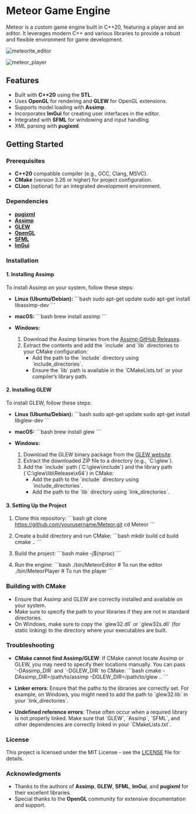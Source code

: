 
# Meteor Game Engine

Meteor is a custom game engine built in C++20, featuring a player and an editor. It leverages modern C++ and various libraries to provide a robust and flexible environment for game development.

![meteorite_editor](https://i.ibb.co/7gw1xLP/Screenshot-2024-10-06-134159.png)

![meteor_player](https://i.ibb.co/JnkVbsq/Screenshot-2024-10-06-133554.png)

## Features

- Built with **C++20** using the **STL**.
- Uses **OpenGL** for rendering and **GLEW** for OpenGL extensions.
- Supports model loading with **Assimp**.
- Incorporates **ImGui** for creating user interfaces in the editor.
- Integrated with **SFML** for windowing and input handling.
- XML parsing with **pugixml**.

## Getting Started

### Prerequisites

- **C++20** compatible compiler (e.g., GCC, Clang, MSVC).
- **CMake** (version 3.26 or higher) for project configuration.
- **CLion** (optional) for an integrated development environment.

### Dependencies

- [**pugixml**](https://pugixml.org/)
- [**Assimp**](https://github.com/assimp/assimp)
- [**GLEW**](http://glew.sourceforge.net/)
- [**OpenGL**](https://www.opengl.org/)
- [**SFML**](https://www.sfml-dev.org/)
- [**ImGui**](https://github.com/ocornut/imgui)

### Installation

#### 1. Installing Assimp

To install Assimp on your system, follow these steps:

- **Linux (Ubuntu/Debian):**
  \`\`\`bash
  sudo apt-get update
  sudo apt-get install libassimp-dev
  \`\`\`

- **macOS:**
  \`\`\`bash
  brew install assimp
  \`\`\`

- **Windows:**
  1. Download the Assimp binaries from the [Assimp GitHub Releases](https://github.com/assimp/assimp/releases).
  2. Extract the contents and add the \`include\` and \`lib\` directories to your CMake configuration:
     - Add the path to the \`include\` directory using \`include_directories\`.
     - Ensure the \`lib\` path is available in the \`CMakeLists.txt\` or your compiler’s library path.

#### 2. Installing GLEW

To install GLEW, follow these steps:

- **Linux (Ubuntu/Debian):**
  \`\`\`bash
  sudo apt-get update
  sudo apt-get install libglew-dev
  \`\`\`

- **macOS:**
  \`\`\`bash
  brew install glew
  \`\`\`

- **Windows:**
  1. Download the GLEW binary package from the [GLEW website](http://glew.sourceforge.net/).
  2. Extract the downloaded ZIP file to a directory (e.g., \`C:\glew\`).
  3. Add the \`include\` path (\`C:\glew\include\`) and the library path (\`C:\glew\lib\Release\x64\`) in CMake:
     - Add the path to the \`include\` directory using \`include_directories\`.
     - Add the path to the \`lib\` directory using \`link_directories\`.

#### 3. Setting Up the Project

1. Clone this repository:
   \`\`\`bash
   git clone https://github.com/yourusername/Meteor.git
   cd Meteor
   \`\`\`

2. Create a build directory and run CMake:
   \`\`\`bash
   mkdir build
   cd build
   cmake ..
   \`\`\`

3. Build the project:
   \`\`\`bash
   make -j$(nproc)
   \`\`\`

4. Run the engine:
   \`\`\`bash
   ./bin/MeteorEditor  # To run the editor
   ./bin/MeteorPlayer  # To run the player
   \`\`\`

### Building with CMake

- Ensure that Assimp and GLEW are correctly installed and available on your system.
- Make sure to specify the path to your libraries if they are not in standard directories.
- On Windows, make sure to copy the \`glew32.dll\` or \`glew32s.dll\` (for static linking) to the directory where your executables are built.

### Troubleshooting

- **CMake cannot find Assimp/GLEW**: If CMake cannot locate Assimp or GLEW, you may need to specify their locations manually. You can pass \`-DAssimp_DIR\` and \`-DGLEW_DIR\` to CMake:
  \`\`\`bash
  cmake -DAssimp_DIR=/path/to/assimp -DGLEW_DIR=/path/to/glew ..
  \`\`\`

- **Linker errors**: Ensure that the paths to the libraries are correctly set. For example, on Windows, you might need to add the path to \`glew32.lib\` in your \`link_directories\`.

- **Undefined reference errors**: These often occur when a required library is not properly linked. Make sure that \`GLEW\`, \`Assimp\`, \`SFML\`, and other dependencies are correctly linked in your \`CMakeLists.txt\`.

### License

This project is licensed under the MIT License - see the [LICENSE](LICENSE) file for details.

### Acknowledgments

- Thanks to the authors of **Assimp**, **GLEW**, **SFML**, **ImGui**, and **pugixml** for their excellent libraries.
- Special thanks to the **OpenGL** community for extensive documentation and support.

